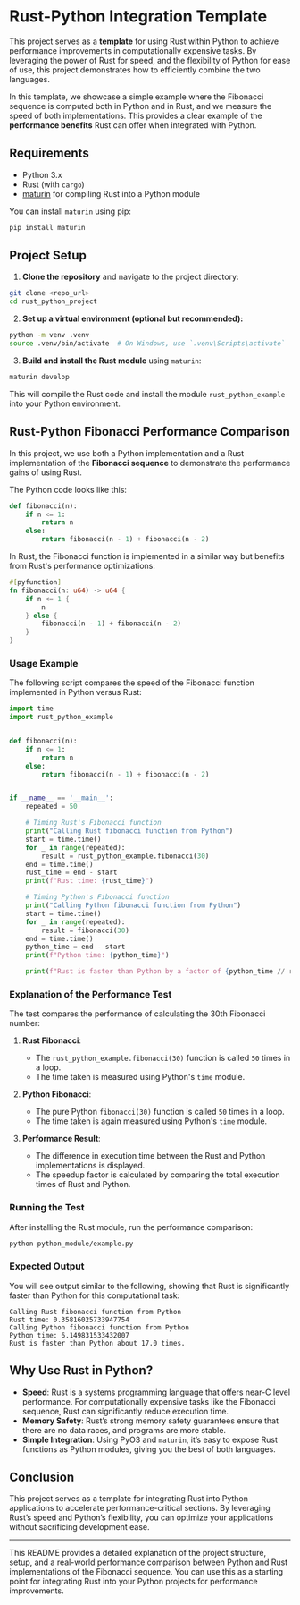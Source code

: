 # Rust-Python Integration Template

This project serves as a **template** for using Rust within Python to achieve performance improvements in
computationally expensive tasks. By leveraging the power of Rust for speed, and the flexibility of Python for ease of
use, this project demonstrates how to efficiently combine the two languages.

In this template, we showcase a simple example where the Fibonacci sequence is computed both in Python and in Rust, and
we measure the speed of both implementations. This provides a clear example of the **performance benefits** Rust can
offer when integrated with Python.

## Requirements

- Python 3.x
- Rust (with `cargo`)
- [maturin](https://github.com/PyO3/maturin) for compiling Rust into a Python module

You can install `maturin` using pip:

```bash
pip install maturin
```

## Project Setup

1. **Clone the repository** and navigate to the project directory:

```bash
git clone <repo_url>
cd rust_python_project
```

2. **Set up a virtual environment (optional but recommended):**

```bash
python -m venv .venv
source .venv/bin/activate  # On Windows, use `.venv\Scripts\activate`
```

3. **Build and install the Rust module** using `maturin`:

```bash
maturin develop
```

This will compile the Rust code and install the module `rust_python_example` into your Python environment.

## Rust-Python Fibonacci Performance Comparison

In this project, we use both a Python implementation and a Rust implementation of the **Fibonacci sequence** to
demonstrate the performance gains of using Rust.

The Python code looks like this:

```python
def fibonacci(n):
    if n <= 1:
        return n
    else:
        return fibonacci(n - 1) + fibonacci(n - 2)
```

In Rust, the Fibonacci function is implemented in a similar way but benefits from Rust's performance optimizations:

```rust
#[pyfunction]
fn fibonacci(n: u64) -> u64 {
    if n <= 1 {
        n
    } else {
        fibonacci(n - 1) + fibonacci(n - 2)
    }
}
```

### Usage Example

The following script compares the speed of the Fibonacci function implemented in Python versus Rust:

```python
import time
import rust_python_example


def fibonacci(n):
    if n <= 1:
        return n
    else:
        return fibonacci(n - 1) + fibonacci(n - 2)


if __name__ == '__main__':
    repeated = 50

    # Timing Rust's Fibonacci function
    print("Calling Rust fibonacci function from Python")
    start = time.time()
    for _ in range(repeated):
        result = rust_python_example.fibonacci(30)
    end = time.time()
    rust_time = end - start
    print(f"Rust time: {rust_time}")

    # Timing Python's Fibonacci function
    print("Calling Python fibonacci function from Python")
    start = time.time()
    for _ in range(repeated):
        result = fibonacci(30)
    end = time.time()
    python_time = end - start
    print(f"Python time: {python_time}")

    print(f"Rust is faster than Python by a factor of {python_time // rust_time} times.")
```

### Explanation of the Performance Test

The test compares the performance of calculating the 30th Fibonacci number:

1. **Rust Fibonacci**:
    - The `rust_python_example.fibonacci(30)` function is called `50` times in a loop.
    - The time taken is measured using Python's `time` module.

2. **Python Fibonacci**:
    - The pure Python `fibonacci(30)` function is called `50` times in a loop.
    - The time taken is again measured using Python's `time` module.

3. **Performance Result**:
    - The difference in execution time between the Rust and Python implementations is displayed.
    - The speedup factor is calculated by comparing the total execution times of Rust and Python.

### Running the Test

After installing the Rust module, run the performance comparison:

```bash
python python_module/example.py
```

### Expected Output

You will see output similar to the following, showing that Rust is significantly faster than Python for this
computational task:

```
Calling Rust fibonacci function from Python
Rust time: 0.35816025733947754
Calling Python fibonacci function from Python
Python time: 6.149831533432007
Rust is faster than Python about 17.0 times.
```

## Why Use Rust in Python?

- **Speed**: Rust is a systems programming language that offers near-C level performance. For computationally expensive
  tasks like the Fibonacci sequence, Rust can significantly reduce execution time.
- **Memory Safety**: Rust’s strong memory safety guarantees ensure that there are no data races, and programs are more
  stable.
- **Simple Integration**: Using PyO3 and `maturin`, it’s easy to expose Rust functions as Python modules, giving you the
  best of both languages.

## Conclusion

This project serves as a template for integrating Rust into Python applications to accelerate performance-critical
sections. By leveraging Rust’s speed and Python’s flexibility, you can optimize your applications without sacrificing
development ease.

---

This README provides a detailed explanation of the project structure, setup, and a real-world performance comparison
between Python and Rust implementations of the Fibonacci sequence. You can use this as a starting point for integrating
Rust into your Python projects for performance improvements.